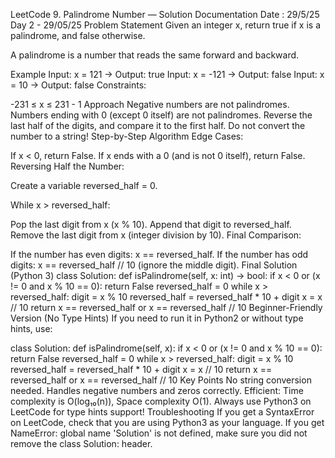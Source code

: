 LeetCode 9. Palindrome Number — Solution Documentation Date : 29/5/25
Day 2 - 29/05/25
Problem Statement
Given an integer x, return true if x is a palindrome, and false otherwise.

A palindrome is a number that reads the same forward and backward.

Example
Input: x = 121 → Output: true
Input: x = -121 → Output: false
Input: x = 10 → Output: false
Constraints:

-231 ≤ x ≤ 231 - 1
Approach
Negative numbers are not palindromes.
Numbers ending with 0 (except 0 itself) are not palindromes.
Reverse the last half of the digits, and compare it to the first half.
Do not convert the number to a string!
Step-by-Step Algorithm
Edge Cases:

If x < 0, return False.
If x ends with a 0 (and is not 0 itself), return False.
Reversing Half the Number:

Create a variable reversed_half = 0.

While x > reversed_half:

Pop the last digit from x (x % 10).
Append that digit to reversed_half.
Remove the last digit from x (integer division by 10).
Final Comparison:

If the number has even digits: x == reversed_half.
If the number has odd digits: x == reversed_half // 10 (ignore the middle digit).
Final Solution (Python 3)
class Solution:
    def isPalindrome(self, x: int) -> bool:
        if x < 0 or (x != 0 and x % 10 == 0):
            return False
        reversed_half = 0
        while x > reversed_half:
            digit = x % 10
            reversed_half = reversed_half * 10 + digit
            x = x // 10
        return x == reversed_half or x == reversed_half // 10
Beginner-Friendly Version (No Type Hints)
If you need to run it in Python2 or without type hints, use:

class Solution:
    def isPalindrome(self, x):
        if x < 0 or (x != 0 and x % 10 == 0):
            return False
        reversed_half = 0
        while x > reversed_half:
            digit = x % 10
            reversed_half = reversed_half * 10 + digit
            x = x // 10
        return x == reversed_half or x == reversed_half // 10
Key Points
No string conversion needed.
Handles negative numbers and zeros correctly.
Efficient: Time complexity is O(log₁₀(n)), Space complexity O(1).
Always use Python3 on LeetCode for type hints support!
Troubleshooting
If you get a SyntaxError on LeetCode, check that you are using Python3 as your language.
If you get NameError: global name 'Solution' is not defined, make sure you did not remove the class Solution: header.

